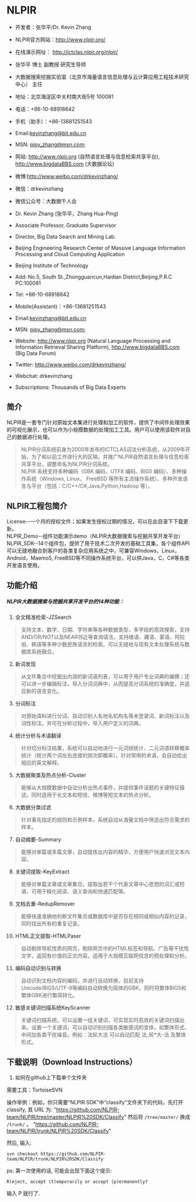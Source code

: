 # NLPIR

* 开发者：张华平/Dr. Kevin Zhang</br>
* NLPIR官方网站：<http://www.nlpir.org/>
* 在线演示网址： http://ictclas.nlpir.org/nlpir/

* 张华平 博士 副教授 研究生导师
* 大数据搜索挖掘实验室（北京市海量语言信息处理与云计算应用工程技术研究中心） 主任
* 地址：北京海淀区中关村南大街5号 100081
* 电话：+86-10-68918642
* 手机（助手）：+86-13681251543
* Email:kevinzhang@bit.edu.cn
* MSN:  pipy_zhang@msn.com;
* 网站: http://www.nlpir.org (自然语言处理与信息检索共享平台), http://www.bigdataBBS.com (大数据论坛)
* 微博:http://www.weibo.com/drkevinzhang/
* 微信：drkevinzhang
* 微信公众号：大数据千人会

* Dr. Kevin Zhang  (张华平，Zhang Hua-Ping)
* Associate Professor, Graduate Supervisor
* Director, Big Data Search and Mining Lab. 
* Beijing Engineering Research Center of Massive Language Information Processing and Cloud Computing Application
* Beijing Institute of Technology

* Add: No.5, South St.,Zhongguancun,Haidian District,Beijing,P.R.C  PC:100081
* Tel: +86-10-68918642
* Mobile(Assistant)：+86-13681251543
* Email:<kevinzhang@bit.edu.cn>
* MSN:  <pipy_zhang@msn.com>;
* Website: <http://www.nlpir.org> (Natural Language Processing and Information Retrieval Sharing Platform), http://www.bigdataBBS.com (Big Data Forum)
* Twitter: http://www.weibo.com/drkevinzhang/
* Webchat: drkevinzhang
* Subscriptions: Thousands of  Big Data Experts
 
## 简介

NLPIR是一套专门针对原始文本集进行处理和加工的软件，提供了中间件处理效果的可视化展示，也可以作为小规模数据的处理加工工具。用户可以使用该软件对自己的数据进行处理。
>NLPIR分词系统前身为2000年发布的ICTCLAS词法分析系统，从2009年开始，为了和以前工作进行大的区隔，并推广NLPIR自然语言处理与信息检索共享平台，调整命名为NLPIR分词系统。</br>
>NLPIR 系统支持多种编码（GBK 编码、UTF8 编码、BIG5 编码）、多种操作系统（Windows, Linux， FreeBSD 等所有主流操作系统）、多种开发语言与平台（包括：C/C++/C#,Java,Python,Hadoop 等）。

## NLPIR工程包简介

License--一个月的授权文件；如果发生授权过期的情况，可以在此目录下下载更新。</br>
NLPIR_Demo--组件功能演示demo（NLPIR大数据搜索与挖掘共享开发平台）</br>
NLPIR_SDK--14个组件包，提供了用于技术二次开发的基础工具集，各个组件API可以无缝地融合到客户的各类复杂应用系统之中，可兼容Windows，Linux， Android，Maemo5, FreeBSD等不同操作系统平台，可以供Java，C，C#等各类开发语言使用。


## 功能介绍

##### NLPIR大数据搜索与挖掘共享开发平台的14种功能：
                
1. 全文精准检索-JZSearch
> 支持文本、数字、日期、字符串等各种数据类型，多字段的高效搜索，支持AND/OR/NOT以及NEAR邻近等查询语法，支持维语、藏语、蒙语、阿拉伯、韩语等多种少数民族语言的检索。可以无缝地与现有文本处理系统与数据库系统融合。

2. 新词发现
>从文件集合中挖掘出内涵的新词语列表，可以用于用户专业词典的编撰；还可以进一步编辑标注，导入分词词典中，从而提高分词系统的准确度，并适应新的语言变化。

3. 分词标注
>对原始语料进行分词、自动识别人名地名机构名等未登录词、新词标注以及词性标注。并可在分析过程中，导入用户定义的词典。

4. 统计分析与术语翻译
>针对切分标注结果，系统可以自动地进行一元词频统计、二元词语转移概率统计（统计两个词左右连接的频次即概率）。针对常用的术语，会自动给出相应的英文解释。

5. 大数据聚类及热点分析-Cluster
>能够从大规模数据中自动分析出热点事件，并提供事件话题的关键特征描述。同时适用于长文本和短信、微博等短文本的热点分析。

6. 大数据分类过滤
>针对事先指定的规则和示例样本，系统自动从海量文档中筛选出符合需求的样本。

7. 自动摘要-Summary
>能够对单篇或多篇文章，自动提炼出内容的精华，方便用户快速浏览文本内容。

8. 关键词提取-KeyExtract
>能够对单篇文章或文章集合，提取出若干个代表文章中心思想的词汇或短语，可用于精化阅读、语义查询和快速匹配等。

9. 文档去重-RedupRemover
>能够快速准确地判断文件集合或数据库中是否存在相同或相似内容的记录，同时找出所有的重复记录。

10. HTML正文提取-HTMLPaser
>自动剔除导航性质的网页，剔除网页中的HTML标签和导航、广告等干扰性文字，返回有价值的正文内容。适用于大规模互联网信息的预处理和分析。

11. 编码自动识别与转换
>自动识别文档内容的编码，并进行自动转换，目前支持Unicode/BIG5/UTF-8等编码自动转换为简体的GBK，同时将繁体BIG5和繁体GBK进行繁简转化。 

12. 敏感关键词扫描系统KeyScanner
>关键词扫描系统，可以设置一组关键词，可实现实时高效的关键词扫描出来。设置一个关键词，可以自动识别扫描各类敏感词的变体，如繁体形式、中间加各类干扰噪音。例如：法轮大法 可以自动匹配 	法_轮*大-法 及繁体形式。

## 下载说明（Download Instructions）

1. 如何在github上下载单个文件夹

需要工具：TortoiseSVN

操作举例：例如，你只需要“NLPIR SDK”中“classify”文件夹下的代码，先打开 classify, 其 URL 为: "https://github.com/NLPIR-team/NLPIR/tree/master/NLPIR%20SDK/Classify"  然后将 `/tree/master/` 换成 `/trunk/` 。
"https://github.com/NLPIR-team/NLPIR/trunk/NLPIR%20SDK/Classify"

然后, 输入:

```shell
svn checkout https://github.com/NLPIR-team/NLPIR/trunk/NLPIR%20SDK/Classify
```

ps: 第一次使用的话, 可能会出现下面这个提示:

```
R)eject, accept (t)emporarily or accept (p)ermanently?
```

输入 P 就行了.
